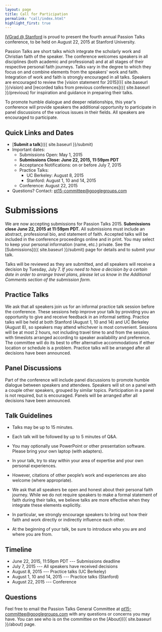 ```yaml
---
layout: page
title: Call for Participation
permalink: "call/index.html"
highlight_first: true
---
```


[IVGrad @ Stanford](http://ivgrad.stanford.edu/) is proud
to present the fourth annual Passion Talks conference, to be held on
August 22, 2015 at Stanford University.

Passion Talks are short talks which integrate the scholarly work and
Christian faith of the speaker. The conference welcomes speakers in
all disciplines (both academic and professional) and at all stages of
their respective personal faith journeys. Talks vary in the degree to
which they focus on and combine elements from the speakers' work and
faith. Integration of work and faith is strongly encouraged in all
talks. Speakers are encouraged to review the
[vision statement for 2015]({{ site.baseurl }}/vision) and
[recorded talks from previous conferences]({{ site.baseurl }}/previous)
for inspiration and guidance in preparing their talks.

To promote humble dialogue and deeper relationships, this year's
conference will provide speakers the additional opportunity to
participate in panel discussions of the various issues in their
fields. All speakers are encouraged to participate.

## Quick Links and Dates

  * [**Submit a talk**]({{ site.baseurl }}/submit)
  * Important dates:
      * Submissions Open: May 1, 2015
      * **Submissions Close: June 22, 2015, 11:59pm PDT**
      * Acceptance Notifications: on or before July 7, 2015
      * Practice Talks:
          * UC Berkeley: August 8, 2015
          * Stanford: August 1, 10 and 14, 2015
      * Conference: August 22, 2015
  * Questions? Contact: <pt15-committee@googlegroups.com>

# Submissions

We are now accepting submissions for Passion Talks 2015. **Submissions
close June 22, 2015 at 11:59pm PDT.** All submissions must include an
abstract, professional bio, and statement of faith. Accepted talks
will be included in the conference proceedings online and in
print. You may select to keep your personal information (name, etc.)
private. See the [Submissions]({{ site.baseurl }}/submit)
page for details and to submit your talk.

Talks will be reviewed as they are submitted, and all speakers will
receive a decision by Tuesday, July 7. *If you need to have a decision
by a certain date in order to arrange travel plans, please let us know
in the Additional Comments section of the submission form.*

## Practice Talks

We ask that all speakers join us for an informal practice talk session
before the conference. These sessions help improve your talk by
providing you an opportunity to give and receive feedback in an
informal setting. Practice talks will be held at both Stanford (August
1, 10 and 14) and UC Berkeley (August 8), so speakers may attend
whichever is most convenient. Sessions will be at most 2 hours, not
including travel time to and from the session, with timeslots arranged
according to speaker availability and preference. The committee will
do its best to offer alternative accommodations if either location or
schedule is a problem. Practice talks will be arranged after all
decisions have been announced.

## Panel Discussions

Part of the conference will include panel discussions to promote
humble dialogue between speakers and attendees. Speakers will sit on a
panel with a couple other speakers, grouped by similar
topics. Participation in a panel is not required, but is
encouraged. Panels will be arranged after all decisions have been
announced.

## Talk Guidelines

  * Talks may be up to 15 minutes.

  * Each talk will be followed by up to 5 minutes of Q&A.

  * You may optionally use PowerPoint or other presentation
    software. Please bring your own laptop (with adapters).

  * In your talk, try to stay within your area of expertise and your
    own personal experiences.

  * However, citations of other people’s work and experiences are also
    welcome (where appropriate).

  * We ask that all speakers be open and honest about their personal
    faith journey. While we do not require speakers to make a formal
    statement of faith during their talks, we believe talks are more
    effective when they integrate these elements explicitly.

  * In particular, we strongly encourage speakers to bring out how
    their faith and work directly or indirectly influence each other.

  * At the beginning of your talk, be sure to introduce who you are
    and where you are from.

## Timeline

  * June 22, 2015, 11:59pm PDT --- Submissions deadline
  * July 7, 2015 --- All speakers have received decisions
  * August 8, 2015 --- Practice talks (UC Berkeley)
  * August 1, 10 and 14, 2015 --- Practice talks (Stanford)
  * August 22, 2015 --- Conference

## Questions

Feel free to email the Passion Talks General Committee at
<pt15-committee@googlegroups.com> with any questions or concerns you
may have. You can see who is on the committee on the
[About]({{ site.baseurl }}/about) page.
